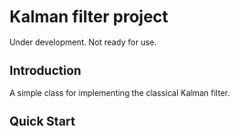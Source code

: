 # Kalman filter project

Under development. Not ready for use.  

## Introduction
A simple class for implementing the classical Kalman filter. 

## Quick Start 


